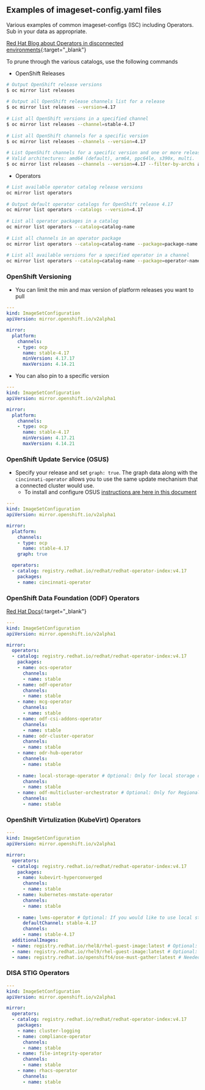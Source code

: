 ## Examples of imageset-config.yaml files

Various examples of common imageset-configs (ISC) including Operators. Sub in your data as appropriate.

[Red Hat Blog about Operators in disconnected environments](https://www.redhat.com/en/blog/deploying-red-hat-openshift-operators-disconnected-environment){:target="_blank"}

To prune through the various catalogs, use the following commands

- OpenShift Releases
```bash
# Output OpenShift release versions
$ oc mirror list releases
  
# Output all OpenShift release channels list for a release
$ oc mirror list releases --version=4.17
  
# List all OpenShift versions in a specified channel
$ oc mirror list releases --channel=stable-4.17
  
# List all OpenShift channels for a specific version
$ oc mirror list releases --channels --version=4.17
  
# List OpenShift channels for a specific version and one or more release architecture. 
# Valid architectures: amd64 (default), arm64, ppc64le, s390x, multi.
$ oc mirror list releases --channels --version=4.17 --filter-by-archs amd64,arm64,ppc64le,s390x,multi
```

- Operators
```bash
# List available operator catalog release versions
oc mirror list operators
  
# Output default operator catalogs for OpenShift release 4.17
oc mirror list operators --catalogs --version=4.17
  
# List all operator packages in a catalog
oc mirror list operators --catalog=catalog-name
  
# List all channels in an operator package
oc mirror list operators --catalog=catalog-name --package=package-name
  
# List all available versions for a specified operator in a channel
oc mirror list operators --catalog=catalog-name --package=operator-name --channel=channel-name
```

### OpenShift Versioning

- You can limit the min and max version of platform releases you want to pull

```yaml
---
kind: ImageSetConfiguration
apiVersion: mirror.openshift.io/v2alpha1

mirror:
  platform:
    channels:
    - type: ocp
      name: stable-4.17
      minVersion: 4.17.17
      maxVersion: 4.14.21
```

- You can also pin to a specific version

```yaml
---
kind: ImageSetConfiguration
apiVersion: mirror.openshift.io/v2alpha1

mirror:
  platform:
    channels:
    - type: ocp
      name: stable-4.17
      minVersion: 4.17.21
      maxVersion: 4.14.21
```

### OpenShift Update Service (OSUS)

- Specify your release and set `graph: true`. The graph data along with the `cincinnati-operator` allows you to use the same update mechanism that a connected cluster would use. 
    - To install and configure OSUS [instructions are here in this document](../postinstall/osus.md)

```yaml
---
kind: ImageSetConfiguration
apiVersion: mirror.openshift.io/v2alpha1

mirror:
  platform:
    channels:
    - type: ocp
      name: stable-4.17
    graph: true

  operators:
  - catalog: registry.redhat.io/redhat/redhat-operator-index:v4.17
    packages:
    - name: cincinnati-operator
```

### OpenShift Data Foundation (ODF) Operators

[Red Hat Docs](https://docs.redhat.com/en/documentation/red_hat_openshift_data_foundation/4.17/html/planning_your_deployment/disconnected-environment_rhodf#disconnected-environment_rhodf){:target="_blank"}

```yaml
---
kind: ImageSetConfiguration
apiVersion: mirror.openshift.io/v2alpha1

mirror:
  operators:
  - catalog: registry.redhat.io/redhat/redhat-operator-index:v4.17
    packages:
    - name: ocs-operator
      channels:
      - name: stable
    - name: odf-operator
      channels:
      - name: stable
    - name: mcg-operator
      channels:
      - name: stable
    - name: odf-csi-addons-operator
      channels:
      - name: stable
    - name: odr-cluster-operator
      channels:
      - name: stable
    - name: odr-hub-operator
      channels:
      - name: stable
    
    - name: local-storage-operator # Optional: Only for local storage deployments
      channels:
      - name: stable
    - name: odf-multicluster-orchestrator # Optional: Only for Regional Disaster Recovery (Regional-DR) configuration
      channels:
      - name: stable
```

### OpenShift Virtulization (KubeVirt) Operators

```yaml
---
kind: ImageSetConfiguration
apiVersion: mirror.openshift.io/v2alpha1

mirror:
  operators:
  - catalog: registry.redhat.io/redhat/redhat-operator-index:v4.17
    packages:
    - name: kubevirt-hyperconverged
      channels:
      - name: stable
    - name: kubernetes-nmstate-operator
      channels:
      - name: stable
    
    - name: lvms-operator # Optional: If you would like to use local storage
      defaultChannel: stable-4.17
      channels:
      - name: stable-4.17
  additionalImages:
  - name: registry.redhat.io/rhel8/rhel-guest-image:latest # Optional: Virtual guest images
  - name: registry.redhat.io/rhel9/rhel-guest-image:latest # Optional: Virtual guest images
  - name: registry.redhat.io/openshift4/ose-must-gather:latest # Needed for lvms-operator if you're using
```

### DISA STIG Operators

```yaml
---
kind: ImageSetConfiguration
apiVersion: mirror.openshift.io/v2alpha1

mirror:
  operators:
  - catalog: registry.redhat.io/redhat/redhat-operator-index:v4.17
    packages:
    - name: cluster-logging
    - name: compliance-operator
      channels:
      - name: stable
    - name: file-integrity-operator
      channels:
      - name: stable
    - name: rhacs-operator
      channels:
      - name: stable
```